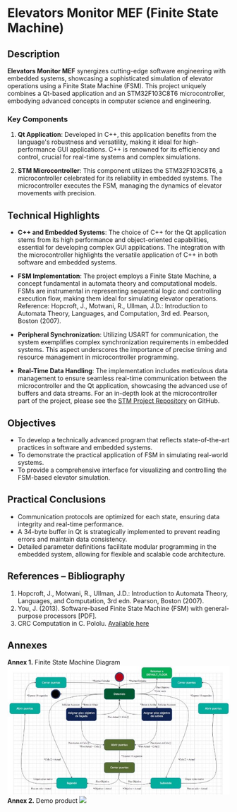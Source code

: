 
# Elevators Monitor MEF (Finite State Machine)

## Description
**Elevators Monitor MEF** synergizes cutting-edge software engineering with embedded systems, showcasing a sophisticated simulation of elevator operations using a Finite State Machine (FSM). This project uniquely combines a Qt-based application and an STM32F103C8T6 microcontroller, embodying advanced concepts in computer science and engineering.

### Key Components
1. **Qt Application**: Developed in C++, this application benefits from the language's robustness and versatility, making it ideal for high-performance GUI applications. C++ is renowned for its efficiency and control, crucial for real-time systems and complex simulations.

2. **STM Microcontroller**: This component utilizes the STM32F103C8T6, a microcontroller celebrated for its reliability in embedded systems. The microcontroller executes the FSM, managing the dynamics of elevator movements with precision.

## Technical Highlights
- **C++ and Embedded Systems**: The choice of C++ for the Qt application stems from its high performance and object-oriented capabilities, essential for developing complex GUI applications. The integration with the microcontroller highlights the versatile application of C++ in both software and embedded systems.

- **FSM Implementation**: The project employs a Finite State Machine, a concept fundamental in automata theory and computational models. FSMs are instrumental in representing sequential logic and controlling execution flow, making them ideal for simulating elevator operations. Reference: Hopcroft, J., Motwani, R., Ullman, J.D.: Introduction to Automata Theory, Languages, and Computation, 3rd ed. Pearson, Boston (2007).

- **Peripheral Synchronization**: Utilizing USART for communication, the system exemplifies complex synchronization requirements in embedded systems. This aspect underscores the importance of precise timing and resource management in microcontroller programming.

- **Real-Time Data Handling**: The implementation includes meticulous data management to ensure seamless real-time communication between the microcontroller and the Qt application, showcasing the advanced use of buffers and data streams. For an in-depth look at the microcontroller part of the project, please see the [STM Project Repository](https://github.com/miguelanruiz/elevators-mcu-stm32) on GitHub.


## Objectives
- To develop a technically advanced program that reflects state-of-the-art practices in software and embedded systems.
- To demonstrate the practical application of FSM in simulating real-world systems.
- To provide a comprehensive interface for visualizing and controlling the FSM-based elevator simulation.

## Practical Conclusions
- Communication protocols are optimized for each state, ensuring data integrity and real-time performance.
- A 34-byte buffer in Qt is strategically implemented to prevent reading errors and maintain data consistency.
- Detailed parameter definitions facilitate modular programming in the embedded system, allowing for flexible and scalable code architecture.

## References – Bibliography
1. Hopcroft, J., Motwani, R., Ullman, J.D.: Introduction to Automata Theory, Languages, and Computation, 3rd edn. Pearson, Boston (2007).
2. You, J. (2013). Software-based Finite State Machine (FSM) with general-purpose processors [PDF].
3. CRC Computation in C. Pololu. [Available here](https://www.pololu.com/docs/0J44/6.7.6)

## Annexes
**Annex 1.** Finite State Machine Diagram
![](./img/MEF.jpeg)
**Annex 2.** Demo product
![](./img/WORKING.jpeg)